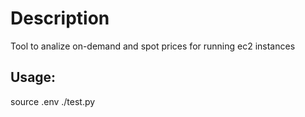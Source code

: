 # Description

Tool to analize on-demand and spot prices for running ec2 instances

## Usage:
source .env
./test.py
